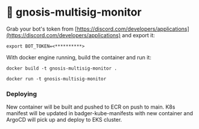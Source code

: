 # 🤖 gnosis-multisig-monitor
Grab your bot's token from [https://discord.com/developers/applications](https://discord.com/developers/applications) and export it:
```
export BOT_TOKEN=<**********>
```
With docker engine running, build the container and run it:
```
docker build -t gnosis-multisig-monitor .
```
```
docker run -t gnosis-multisig-monitor
```

### Deploying

New container will be built and pushed to ECR on push to main. K8s manifest will be updated in badger-kube-manifests with new container and ArgoCD will pick up and deploy to EKS cluster.